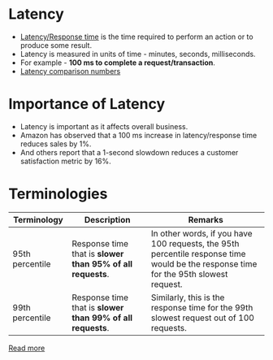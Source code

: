 # Latency
- [Latency/Response time](https://topic.alibabacloud.com/a/what-is-tps-what-is-qps-and-what-is-the-difference-_-internet_2_60_20293740.html) is the time required to perform an action or to produce some result.
- Latency is measured in units of time - minutes, seconds, milliseconds.
- For example - **100 ms to complete a request/transaction**.
- [Latency comparison numbers](../15_Estimations&Benchmarking/LatencyNumbers.md)

# Importance of Latency
- Latency is important as it affects overall business.
- Amazon has observed that a 100 ms increase in latency/response time reduces sales by 1%. 
- And others report that a 1-second slowdown reduces a customer satisfaction metric by 16%.

# Terminologies

| Terminology     | Description                                                | Remarks                                                                                                                              |
|-----------------|------------------------------------------------------------|--------------------------------------------------------------------------------------------------------------------------------------|
| 95th percentile | Response time that is **slower than 95% of all requests**. | In other words, if you have 100 requests, the 95th percentile response time would be the response time for the 95th slowest request. |
| 99th percentile | Response time that is **slower than 99% of all requests**. | Similarly, this is the response time for the 99th slowest request out of 100 requests.                                               |

[Read more](https://medium.com/@vikaskumar4793/the-95th-and-99th-percentiles-are-the-most-crucial-application-metrics-33085d2d3e34)